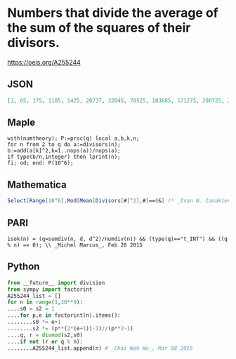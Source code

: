 # Numbers that divide the average of the sum of the squares of their divisors\.
https://oeis.org/A255244
## JSON
```JSON
[1, 65, 175, 1105, 5425, 20737, 32045, 70525, 103685, 171275, 200725, 207553, 352529, 372775, 1037765, 1198925, 1264957, 1347905, 1762645, 1824877, 2609425, 2698189, 3628975, 3928475, 4966975, 6324785, 6337175, 8646625, 8813225, 9124385, 10223341, 12774139, 13490945]
```
## Maple
```Maple
with(numtheory); P:=proc(q) local a,b,k,n;
for n from 2 to q do a:=divisors(n);
b:=add(a[k]^2,k=1..nops(a))/nops(a);
if type(b/n,integer) then lprint(n);
fi; od; end: P(10^6);
```
## Mathematica
```Mathematica
Select[Range[10^6],Mod[Mean[Divisors[#]^2],#]==0&] (* _Ivan N. Ianakiev_, Mar 03 2015 *)
```
## PARI
```PARI
isok(n) = (q=sumdiv(n, d, d^2)/numdiv(n)) && (type(q)=="t_INT") && ((q % n) == 0); \\ _Michel Marcus_, Feb 20 2015
```
## Python
```Python
from __future__ import division
from sympy import factorint
A255244_list = []
for n in range(1,10**9):
....s0 = s2 = 1
....for p,e in factorint(n).items():
........s0 *= e+1
........s2 *= (p**(2*(e+1))-1)//(p**2-1)
....q, r = divmod(s2,s0)
....if not (r or q % n):
........A255244_list.append(n) # _Chai Wah Wu_, Mar 08 2015
```
